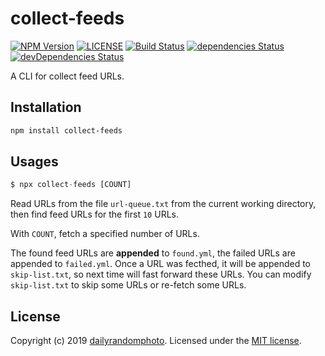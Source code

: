 # collect-feeds

[![NPM Version][npm-version-image]][npm-url]
[![LICENSE][license-image]][license-url]
[![Build Status][travis-image]][travis-url]
[![dependencies Status][dependencies-image]][dependencies-url]
[![devDependencies Status][devDependencies-image]][devDependencies-url]

A CLI for collect feed URLs.

## Installation

```sh
npm install collect-feeds
```

## Usages

```js
$ npx collect-feeds [COUNT]
```

Read URLs from the file `url-queue.txt` from the current working directory, then find feed URLs for the first `10` URLs.

With `COUNT`, fetch a specified number of URLs.

The found feed URLs are **appended** to `found.yml`, the failed URLs are appended to `failed.yml`.
Once a URL was fecthed, it will be appended to `skip-list.txt`, so next time will fast forward these URLs.
You can modify `skip-list.txt` to skip some URLs or re-fetch some URLs.

## License
Copyright (c) 2019 [dailyrandomphoto][my-url]. Licensed under the [MIT license][license-url].

[my-url]: https://github.com/dailyrandomphoto
[npm-url]: https://www.npmjs.com/package/collect-feeds
[travis-url]: https://travis-ci.org/dailyrandomphoto/collect-feeds
[coveralls-url]: https://coveralls.io/github/dailyrandomphoto/collect-feeds?branch=master
[license-url]: LICENSE
[dependencies-url]: https://david-dm.org/dailyrandomphoto/collect-feeds
[devDependencies-url]: https://david-dm.org/dailyrandomphoto/collect-feeds?type=dev

[npm-downloads-image]: https://img.shields.io/npm/dm/collect-feeds
[npm-version-image]: https://img.shields.io/npm/v/collect-feeds
[license-image]: https://img.shields.io/npm/l/collect-feeds
[travis-image]: https://img.shields.io/travis/dailyrandomphoto/collect-feeds
[coveralls-image]: https://img.shields.io/coveralls/github/dailyrandomphoto/collect-feeds
[dependencies-image]: https://img.shields.io/david/dailyrandomphoto/collect-feeds
[devDependencies-image]: https://img.shields.io/david/dev/dailyrandomphoto/collect-feeds
